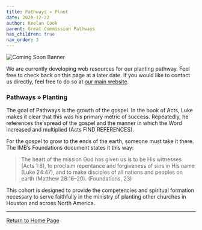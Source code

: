 ```yaml
---
title: Pathways » Plant
date: 2020-12-22
author: Keelan Cook
parent: Great Commission Pathways
has_children: true
nav_order: 3
---
```



![Coming Soon Banner](https://i.imgur.com/pxK8WAn.png)

We are currently developing web resources for our planting pathway. Feel free to check back on this page at a later date. If you would like to contact us directly, feel free to do so at [our main website](https://ubahouston.org).

### Pathways » Planting
The goal of Pathways is the growth of the gospel. In the book of Acts, Luke makes it clear that this was his primary metric of success. Repeatedly, he references the spread of the gospel and the manner in which the Word increased and multiplied (Acts FIND REFERENCES).

For the gospel to grow to the ends of the earth, someone must take it there. The IMB’s Foundations document states it this way:

>The heart of the mission God has given us is to be His witnesses (Acts 1:8), to proclaim repentance and forgiveness of sins in His name (Luke 24:47), and to make disciples of all nations and peoples on earth (Matthew 28:16–20). (Foundations, 23)

This cohort is designed to provide the competencies and spiritual formation necessary to serve faithfully in the ministry of planting other churches in Houston and across North America.


---

[Return to Home Page](https://keelancook.com/missions-center/)